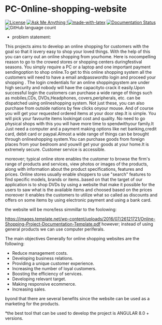# PC-Online-shopping-website
[![License](https://img.shields.io/badge/License-Apache%202.0-blue.svg)](https://opensource.org/licenses/Apache-2.0)  [![Ask Me Anything !](https://img.shields.io/badge/Ask%20me-anything-1abc9c.svg)](https://GitHub.com/Naereen/ama)[![made-with-latex](https://img.shields.io/badge/Made%20with-LaTeX-1f425f.svg)](https://www.latex-project.org/) [![Documentation Status](https://readthedocs.org/projects/ansicolortags/badge/?version=latest)](http://ansicolortags.readthedocs.io/?badge=latest) ![GitHub language count](https://img.shields.io/badge/Language-AngularJS-yellowgreen)


+ problem statement:

This projects aims to develop an online shopping for customers with the goal so that it isvery easy to shop your loved things. With the help of this you can carry out an online shopping from yourhome. Here is nocompelling reason to go to the crowed stores or shopping centers duringfestival seasons. You simply require a PC or a laptop and one important payment sendingoption to shop online.To get to this online shopping system all the customers will need to have a email andpasswordto login and proceed your shopping . The login credentials for an online shoppingsystem are under high security and nobody will have the capacityto crack it easily.Upon successful login the customers can purchase a wide range of things such as mobiles,CDs, DVDs,Headphones, covers,peripherals, etc. can be dispatched using onlineshopping system. Not just these, you can also purchase from outside nations by few clicks onyour mouse. And of course you will get your requested ordered items at your door step.It is simple. You will pick your favourite items lookingat cost and quality. No need to go physical shops with this you will have more time to spendwithyour family.It Just need a computer and a payment making options like net banking,credit card, debit card or paypal.Almost a wide range of things can be brought through onlineshopping system.You can purchase goods from foreign places from your bedroom and youwill get your goods at your home.It is extremely secure. Customer service is accessible.


moreover; typical online store enables the customer to browse the firm's range of products and services, view photos or images of the products, along with information about the product specifications, features and prices. Online stores usually enable shoppers to use "search" features to find specific models, brands or items..based on that the target of our application is to shop DVDs by using a website that make it possible for the users to saw what is the available items and choosed based on the prices moreover it enables the customers to utilize what so called as discounts and offers on some items by using electronic payment and using a bank card.

the website will be more/less simmillar to the foolowing:

https://images.template.net/wp-content/uploads/2016/07/26121721/Online-Shopping-Project-Documentation-Template.pdf
however; instead of using general products we can use computer periferals.

The main objectives Generally for online shopping websites are the following:
+ Reduce management costs.
+ Developing business relations.
+ Providing a unique customer experience.
+ Increasing the number of loyal customers.
+ Boosting the efficiency of services.
+ Developing relevant target.
+ Making responsive ecommerce.
+ Increasing sales.

byond that there are several benefits since the website can be used as a marketing for the products.

*the best tool that can be used to develop the project is ANGULAR 8.0 + versions.


